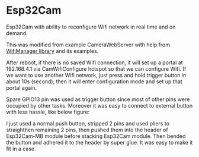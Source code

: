# Esp32Cam
Esp32Cam with ability to reconfigure Wifi network in real time and on demand.

This was modified from example CameraWebServer with help from [WifiManager library](https://github.com/tzapu/WiFiManager) and its examples.

  After reboot, if there is no saved Wifi connection, it will set up a portal at 192.168.4.1 via CamWifiConfigure hotspot so that we can configure Wifi. If we want to use another Wifi network, just press and hold trigger button in about 10s (second), then it will enter configuration mode and set up that portal again.
  
  Spare GPIO13 pin was used as trigger button since most of other pins were occupied by other tasks. Moreover it was easy to connect to external button with less hassle, like below figure:
  
  I just used a normal push button, stripped 2 pins and used pliers to straighthen remaining 2 pins, then pushed them into the header of Esp32Cam-MB module before stacking Esp32Cam module. Then bended the button and adhered it to the header by super glue. It was easy to make it fit in a case. 
  

